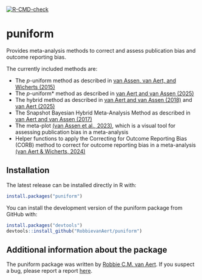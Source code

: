 
<!-- README.md is generated from README.Rmd. Please edit that file -->

[![R-CMD-check](https://github.com/RobbievanAert/puniform/actions/workflows/R-CMD-check.yaml/badge.svg?branch=master)](https://github.com/RobbievanAert/puniform/actions/workflows/R-CMD-check.yaml)

# puniform

Provides meta-analysis methods to correct and assess publication bias
and outcome reporting bias.

The currently included methods are:

- The *p*-uniform method as described in [van Assen, van Aert, and
  Wicherts
  (2015)](https://psycnet.apa.org/doiLanding?doi=10.1037%2Fmet0000025)
- The *p*-uniform\* method as described in [van Aert and van Assen
  (2025)](https://osf.io/preprints/metaarxiv/zqjr9/)
- The hybrid method as described in [van Aert and van Assen
  (2018)](https://link.springer.com/article/10.3758/s13428-017-0967-6)
  and [van Aert (2025)](https://doi.org/10.1037/met0000719)
- The Snapshot Bayesian Hybrid Meta-Analysis Method as described in [van
  Aert and van Assen
  (2017)](https://journals.plos.org/plosone/article?id=10.1371/journal.pone.0175302)
- The meta-plot [(van Assen et al.,
  2023)](https://doi.org/10.1027/2151-2604/a000513), which is a visual
  tool for assessing publication bias in a meta-analysis
- Helper functions to apply the Correcting for Outcome Reporting Bias
  (CORB) method to correct for outcome reporting bias in a meta-analysis
  [(van Aert & Wicherts,
  2024)](https://link.springer.com/article/10.3758/s13428-023-02132-2)

## Installation

The latest release can be installed directly in R with:

``` r
install.packages("puniform")
```

You can install the development version of the puniform package from
GitHub with:

``` r
install.packages("devtools")
devtools::install_github("RobbievanAert/puniform")
```

## Additional information about the package

The puniform package was written by [Robbie C.M. van
Aert](https://www.robbievanaert.com). If you suspect a bug, please
report a report
[here](https://github.com/RobbievanAert/puniform/issues).
